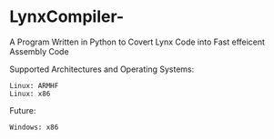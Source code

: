 # LynxCompiler-
  A Program Written in Python to Covert Lynx Code into Fast effeicent Assembly Code 
  
  Supported Architectures and Operating Systems:
 
    Linux: ARMHF
    Linux: x86
    
   Future: 
   
    Windows: x86
  
